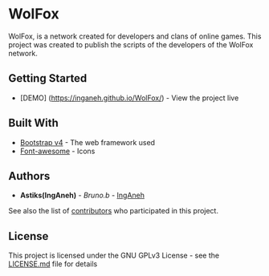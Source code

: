 # WolFox

WolFox, is a network created for developers and clans of online games. This project was created to publish the scripts of the developers of the WolFox network.

## Getting Started

* [DEMO] (https://inganeh.github.io/WolFox/) - View the project live

## Built With

* [Bootstrap v4](https://v4-alpha.getbootstrap.com) - The web framework used
* [Font-awesome](http://fontawesome.io) - Icons

## Authors

* **Astiks(IngAneh)** - *Bruno.b* - [IngAneh](https://github.com/IngAneh)

See also the list of [contributors](https://github.com/IngAneh/WolFox/contributors) who participated in this project.

## License

This project is licensed under the GNU GPLv3 License - see the [LICENSE.md](LICENSE.md) file for details